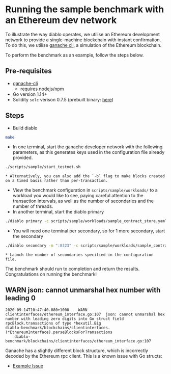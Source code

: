 # Running the sample benchmark with an Ethereum dev network

To illustrate the way diablo operates, we utilise an Ethereum development
network to provide a single-machine blockchain with instant confirmation.
To do this, we utilise [ganache cli](https://github.com/trufflesuite/ganache-cli),
a simulation of the Ethereum blockchain.

To perform the benchmark as an example, follow the steps below.


## Pre-requisites

* [ganache-cli](https://github.com/trufflesuite/ganache-cli)
	* requires nodejs/npm
* Go version 1.14+
* Solidity `solc` verison 0.7.5 (prebuilt binary: [here](https://github.com/ethereum/solc-bin))


## Steps

* Build diablo
```sh
make
```
* In one terminal, start the ganache developer network with the following parameters, as this generates keys used in the configuration file already provided.
```sh
./scripts/sample/start_testnet.sh
```
	* Alternatively, you can also add the `-b` flag to make blocks created on a timed basis rather than per-transaction.
* View the benchmark configuration in ``scripts/sample/workloads/`` to a workload you would like to see, paying careful attention to the transaction intervals, as well as the number of secondaries and the number of threads.
* In another terminal, start the diablo primary
```sh
./diablo primary -c scripts/sample/workloads/sample_contract_store.yaml -cc scripts/sample/blockchain-configs/ganache-using-keyfile.yaml -a "0.0.0.0:8323" --level DEBUG
```

* You will need one terminal per secondary, so for 1 more secondary, start the secondary
```sh
./diablo secondary -m ":8323" -c scripts/sample/workloads/sample_contract_store.yaml -cc scripts/sample/blockchain-configs/ganache-using-keyfile.yaml --level DEBUG --timeout 2
```
	* Launch the number of secondaries specified in the configuration file.


The benchmark should run to completion and return the results.
Congratulations on running the benchmark!


## WARN json: cannot unmarshal hex number with leading 0

```
2020-09-14T10:47:40.080+1000	WARN	clientinterfaces/ethereum_interface.go:107	json: cannot unmarshal hex number with leading zero digits into Go struct field rpcBlock.transactions of type *hexutil.Big
diablo-benchmark/blockchains/clientinterfaces.(*EthereumInterface).parseBlocksForTransactions
	diablo-benchmark/blockchains/clientinterfaces/ethereum_interface.go:107
```

Ganache has a slightly different block structure, which is incorrectly decoded
by the Ethereum rpc client. This is a known issue with Go structs:

* [Example Issue](https://github.com/trufflesuite/ganache-core/issues/166)
